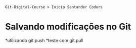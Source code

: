 ```Git-Digital-Course > Inicio Santander Coders```

# Salvando modificações no Git

*utilizando git push
*teste com git pull
